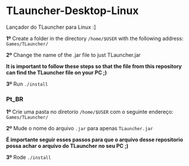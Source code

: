 # TLauncher-Desktop-Linux
Lançador do TLauncher para Linux :]

  **1º** Create a folder in the directory `/home/$USER` with the following address: `Games/TLauncher/`

  **2º** Change the name of the .jar file to just TLauncher.jar

**It is important to follow these steps so that the file from this repository can find the TLauncher file on your PC ;)**
  
  **3º** Run `./install`
### Pt_BR
 **1º** Crie uma pasta no diretorio `/home/$USER` com o seguinte endereço: `Games/TLauncher/`
 
 **2º** Mude o nome do arquivo `.jar` para apenas `TLauncher.jar`
 
**É importante seguir esses passos para que o arquivo desse repositorio possa achar o arquivo do TLauncher no seu PC ;)**
  
  **3º** Rode `./install`
